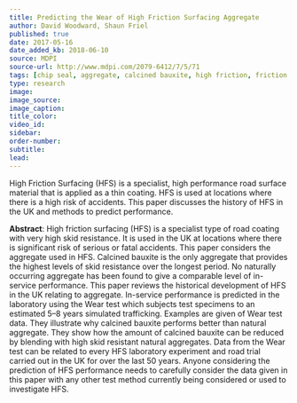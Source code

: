 ```yaml
---
title: Predicting the Wear of High Friction Surfacing Aggregate
author: David Woodward, Shaun Friel
published: true
date: 2017-05-16
date_added_kb: 2018-06-10
source: MDPI
source-url: http://www.mdpi.com/2079-6412/7/5/71
tags: [chip seal, aggregate, calcined bauxite, high friction, friction numbers, safety]
type: research
image:
image_source:
image_caption:
title_color:
video_id:
sidebar:
order-number:
subtitle:
lead:
---
```

High Friction Surfacing (HFS) is a specialist, high performance road surface material that is applied as a thin coating. HFS is used at locations where there is a high risk of accidents. This paper discusses the history of HFS in the UK and methods to predict performance.
<!--more-->

**Abstract**: High friction surfacing (HFS) is a specialist type of road coating with very high skid resistance. It is used in the UK at locations where there is significant risk of serious or fatal accidents. This paper considers the aggregate used in HFS. Calcined bauxite is the only aggregate that provides the highest levels of skid resistance over the longest period. No naturally occurring aggregate has been found to give a comparable level of in-service performance. This paper reviews the historical development of HFS in the UK relating to aggregate. In-service performance is predicted in the laboratory using the Wear test which subjects test specimens to an estimated 5–8 years simulated trafficking. Examples are given of Wear test data. They illustrate why calcined bauxite performs better than natural aggregate. They show how the amount of calcined bauxite can be reduced by blending with high skid resistant natural aggregates. Data from the Wear test can be related to every HFS laboratory experiment and road trial carried out in the UK for over the last 50 years. Anyone considering the prediction of HFS performance needs to carefully consider the data given in this paper with any other test method currently being considered or used to investigate HFS.
